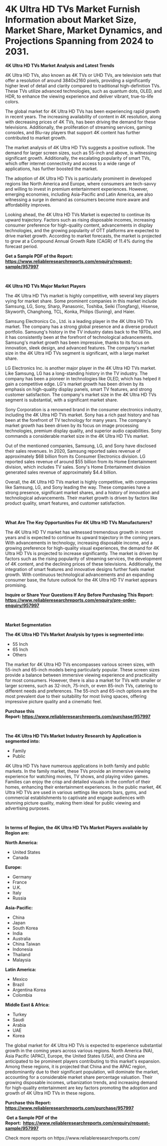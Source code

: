 <p><h1>4K Ultra HD TVs Market Furnish Information about Market Size, Market Share, Market Dynamics, and Projections Spanning from 2024 to 2031.</h1></p><p><strong>4K Ultra HD TVs Market Analysis and Latest Trends</strong></p>
<p><p>4K Ultra HD TVs, also known as 4K TVs or UHD TVs, are television sets that offer a resolution of around 3840x2160 pixels, providing a significantly higher level of detail and clarity compared to traditional high-definition TVs. These TVs utilize advanced technologies, such as quantum dots, OLED, and HDR, to enhance the viewing experience and deliver vibrant, true-to-life colors.</p><p>The global market for 4K Ultra HD TVs has been experiencing rapid growth in recent years. The increasing availability of content in 4K resolution, along with decreasing prices of 4K TVs, has been driving the demand for these televisions. Additionally, the proliferation of streaming services, gaming consoles, and Blu-ray players that support 4K content has further contributed to market growth.</p><p>The market analysis of 4K Ultra HD TVs suggests a positive outlook. The demand for larger screen sizes, such as 55-inch and above, is witnessing significant growth. Additionally, the escalating popularity of smart TVs, which offer internet connectivity and access to a wide range of applications, has further boosted the market.</p><p>The adoption of 4K Ultra HD TVs is particularly prominent in developed regions like North America and Europe, where consumers are tech-savvy and willing to invest in premium entertainment experiences. However, emerging economies, including Asia-Pacific and Latin America, are also witnessing a surge in demand as consumers become more aware and affordability improves.</p><p>Looking ahead, the 4K Ultra HD TVs Market is expected to continue its upward trajectory. Factors such as rising disposable incomes, increasing consumer preference for high-quality content, advancements in display technologies, and the growing popularity of OTT platforms are expected to drive market growth. According to market forecasts, the market is projected to grow at a Compound Annual Growth Rate (CAGR) of 11.4% during the forecast period.</p></p>
<p><strong>Get a Sample PDF of the Report:&nbsp; <a href="https://www.reliableresearchreports.com/enquiry/request-sample/957997">https://www.reliableresearchreports.com/enquiry/request-sample/957997</a></strong></p>
<p>&nbsp;</p>
<p><strong>4K Ultra HD TVs Major Market Players</strong></p>
<p><p>The 4K Ultra HD TVs market is highly competitive, with several key players vying for market share. Some prominent companies in this market include Samsung, LG, Sony, Sharp, Panasonic, Toshiba, Seiki (Tongfang), Hisense, Skyworth, Changhong, TCL, Konka, Philips (Suning), and Haier.</p><p>Samsung Electronics Co., Ltd. is a leading player in the 4K Ultra HD TVs market. The company has a strong global presence and a diverse product portfolio. Samsung's history in the TV industry dates back to the 1970s, and it has consistently been at the forefront of technological advancements. Samsung's market growth has been impressive, thanks to its focus on innovation, sleek design, and advanced features. The company's market size in the 4K Ultra HD TVs segment is significant, with a large market share.</p><p>LG Electronics Inc. is another major player in the 4K Ultra HD TVs market. Like Samsung, LG has a long-standing history in the TV industry. The company has been a pioneer in technologies like OLED, which has helped it gain a competitive edge. LG's market growth has been driven by its emphasis on high-quality display panels, smart TV features, and strong customer satisfaction. The company's market size in the 4K Ultra HD TVs segment is substantial, with a significant market share.</p><p>Sony Corporation is a renowned brand in the consumer electronics industry, including the 4K Ultra HD TVs market. Sony has a rich past history and has been at the forefront of TV technology for many years. The company's market growth has been driven by its focus on image processing technologies, premium display quality, and superior audio capabilities. Sony commands a considerable market size in the 4K Ultra HD TVs market.</p><p>Out of the mentioned companies, Samsung, LG, and Sony have disclosed their sales revenues. In 2020, Samsung reported sales revenue of approximately $68 billion from its Consumer Electronics division. LG reported sales revenue of around $55 billion from its Home Entertainment division, which includes TV sales. Sony's Home Entertainment division generated sales revenue of approximately $4.4 billion.</p><p>Overall, the 4K Ultra HD TVs market is highly competitive, with companies like Samsung, LG, and Sony leading the way. These companies have a strong presence, significant market shares, and a history of innovation and technological advancements. Their market growth is driven by factors like product quality, smart features, and customer satisfaction.</p></p>
<p>&nbsp;</p>
<p><strong>What Are The Key Opportunities For 4K Ultra HD TVs Manufacturers?</strong></p>
<p><p>The 4K Ultra HD TV market has witnessed tremendous growth in recent years and is expected to continue its upward trajectory in the coming years. With advancements in technology, increasing disposable income, and a growing preference for high-quality visual experiences, the demand for 4K Ultra HD TVs is projected to increase significantly. The market is driven by factors such as the rising popularity of streaming services, the development of 4K content, and the declining prices of these televisions. Additionally, the integration of smart features and innovative designs further fuels market growth. With continuous technological advancements and an expanding consumer base, the future outlook for the 4K Ultra HD TV market appears promising.</p></p>
<p><strong>Inquire or Share Your Questions If Any Before Purchasing This Report: <a href="https://www.reliableresearchreports.com/enquiry/pre-order-enquiry/957997">https://www.reliableresearchreports.com/enquiry/pre-order-enquiry/957997</a></strong></p>
<p>&nbsp;</p>
<p><strong>Market Segmentation</strong></p>
<p><strong>The 4K Ultra HD TVs Market Analysis by types is segmented into:</strong></p>
<p><ul><li>55 Inch</li><li>65 Inch</li><li>Others</li></ul></p>
<p><p>The market for 4K Ultra HD TVs encompasses various screen sizes, with 55-inch and 65-inch models being particularly popular. These screen sizes provide a balance between immersive viewing experience and practicality for most consumers. However, there is also a market for TVs with smaller or larger screens, such as 32-inch, 75-inch, or even 85-inch TVs, catering to different needs and preferences. The 55-inch and 65-inch options are the most prevalent due to their suitability for most living spaces, offering impressive picture quality and a cinematic feel.</p></p>
<p><strong>Purchase this Report:&nbsp;<a href="https://www.reliableresearchreports.com/purchase/957997">https://www.reliableresearchreports.com/purchase/957997</a></strong></p>
<p>&nbsp;</p>
<p><strong>The 4K Ultra HD TVs Market Industry Research by Application is segmented into:</strong></p>
<p><ul><li>Family</li><li>Public</li></ul></p>
<p><p>4K Ultra HD TVs have numerous applications in both family and public markets. In the family market, these TVs provide an immersive viewing experience for watching movies, TV shows, and playing video games. Families can enjoy the crisp and detailed visuals in the comfort of their homes, enhancing their entertainment experiences. In the public market, 4K Ultra HD TVs are used in various settings like sports bars, gyms, and commercial establishments to captivate and engage audiences with stunning picture quality, making them ideal for public viewing and advertising purposes.</p></p>
<p>&nbsp;</p>
<p><strong>In terms of Region, the 4K Ultra HD TVs Market Players available by Region are:</strong></p>
<p>
    <p> <strong> North America: </strong>
        <ul>
            <li>United States</li>
            <li>Canada</li>
        </ul>
        </p> 
    <p> <strong> Europe: </strong>
        <ul>
            <li>Germany</li>
            <li>France</li>
            <li>U.K.</li>
            <li>Italy</li>
            <li>Russia</li>
        </ul>
        </p> 
    <p> <strong> Asia-Pacific: </strong>
        <ul>
            <li>China</li>
            <li>Japan</li>
            <li>South Korea</li>
            <li>India</li>
            <li>Australia</li>
            <li>China Taiwan</li>
            <li>Indonesia</li>
            <li>Thailand</li>
            <li>Malaysia</li>
        </ul>
        </p> 
    <p> <strong> Latin America: </strong>
        <ul>
            <li>Mexico</li>
            <li>Brazil</li>
            <li>Argentina Korea</li>
            <li>Colombia</li>
        </ul>
        </p> 
    <p> <strong> Middle East & Africa: </strong>
        <ul>
            <li>Turkey</li>
            <li>Saudi</li>
            <li>Arabia</li>
            <li>UAE</li>
            <li>Korea</li>
        </ul>
    </p>
    </p>
<p><p>The global market for 4K Ultra HD TVs is expected to experience substantial growth in the coming years across various regions. North America (NA), Asia Pacific (APAC), Europe, the United States (USA), and China are anticipated to be prominent players contributing to this market's expansion. Among these regions, it is projected that China and the APAC region, predominantly due to their significant population, will dominate the market, accounting for a considerable market share percentage valuation. Their growing disposable incomes, urbanization trends, and increasing demand for high-quality entertainment are key factors promoting the adoption and growth of 4K Ultra HD TVs in these regions.</p></p>
<p><strong>Purchase this Report: <a href="https://www.reliableresearchreports.com/purchase/957997">https://www.reliableresearchreports.com/purchase/957997</a></strong></p>
<p>&nbsp;<strong>Get a Sample PDF of the Report:&nbsp;&nbsp;<a href="https://www.reliableresearchreports.com/enquiry/request-sample/957997">https://www.reliableresearchreports.com/enquiry/request-sample/957997</a></strong></p>
<p><strong></strong></p>
<p>Check more reports on https://www.reliableresearchreports.com/</p>